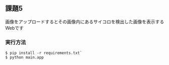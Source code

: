 ## 課題5
画像をアップロードするとその画像内にあるサイコロを検出した画像を表示するWebです
### 実行方法
```
$ pip install -r requirements.txt`
$ python main.app
```